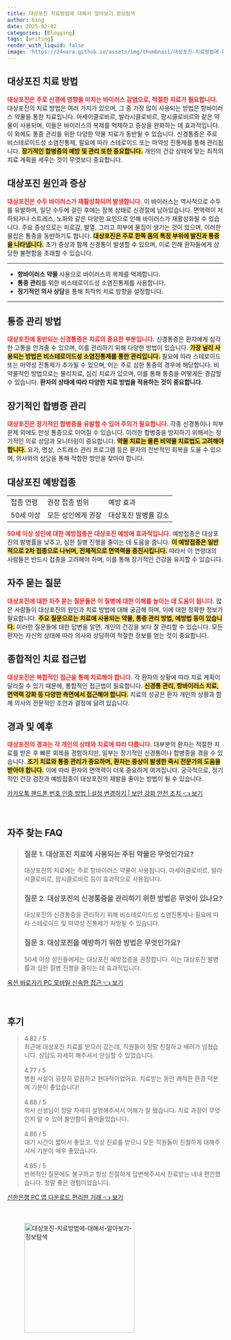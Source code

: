 ```yaml
---
title: 대상포진 치료방법에 대해서 알아보기 정보탐색
author: bing
date: 2025-02-02
categories: [Blogging]
tags: [writing]
render_with_liquid: false
image: 'https://24nara.github.io/assets/img/thumbnail/대상포진-치료방법에-대해서-알아보기-정보탐색.webp'
---
```



<h2 id='대상포진_치료_방법'>대상포진 치료 방법</h2>

<p><b><span style="color: #ee2323;">대상포진은 주로 신경에 영향을 미치는 바이러스 감염으로, 적절한 치료가 필요합니다.</span></b> 대상포진의 치료 방법은 여러 가지가 있으며, 그 중 가장 많이 사용되는 방법은 항바이러스 약물을 통한 치료입니다. 아세이클로비르, 발라시클로비르, 팜시클로비르와 같은 약물이 사용되며, 이들은 바이러스의 복제를 억제하고 증상을 완화하는 데 효과적입니다. 이 외에도 통증 관리를 위한 다양한 약물 치료가 동반될 수 있습니다. 신경통증은 주로 비스테로이드성 소염진통제, 필요에 따라 스테로이드 또는 마약성 진통제를 통해 관리됩니다. <b><span style="background-color: #ffe066;">장기적인 합병증의 예방 및 관리 또한 중요합니다.</span></b> 개인의 건강 상태에 맞는 최적의 치료 계획을 세우는 것이 무엇보다 중요합니다.</p>

<h2 id='대상포진_원인과_증상'>대상포진 원인과 증상</h2>

<p><b><span style="color: #ee2323;">대상포진은 수두 바이러스가 재활성화되어 발생합니다.</span></b> 이 바이러스는 역사적으로 수두를 유발하며, 일단 수두에 걸린 후에는 잠복 상태로 신경절에 남아있습니다. 면역력이 저하되거나 스트레스, 노화와 같은 다양한 요인으로 인해 바이러스가 재활성화될 수 있습니다. 주요 증상으로는 피로감, 발열, 그리고 피부에 물집이 생기는 것이 있으며, 이러한 물집은 통증을 동반하기도 합니다. <b><span style="background-color: #ffe066;">대상포진은 주로 한쪽 몸의 특정 부위에 발진과 통증을 나타냅니다.</span></b> 초기 증상과 함께 신경통이 발생할 수 있으며, 이로 인해 환자들에게 상당한 불편함을 초래할 수 있습니다.</p>

<hr />

<ul>
    <li><b>항바이러스 약물</b> 사용으로 바이러스의 복제를 억제합니다.</li>
    <li><b>통증 관리</b>를 위한 비스테로이드성 소염진통제를 사용합니다.</li>
    <li><b>정기적인 의사 상담</b>을 통해 최적의 치료 방향을 설정합니다.</li>
</ul>

<hr />

<h2 id='통증_관리_방법'>통증 관리 방법</h2>

<p><b><span style="color: #ee2323;">대상포진에 동반되는 신경통증은 치료의 중요한 부분입니다.</span></b> 신경통증은 환자에게 심각한 고통을 안겨줄 수 있으며, 이를 관리하기 위해 다양한 방법이 있습니다. <b><span style="background-color: #ffe066;">가장 널리 사용되는 방법은 비스테로이드성 소염진통제를 통한 관리입니다.</span></b> 필요에 따라 스테로이드 또는 마약성 진통제가 추가될 수 있으며, 이는 주로 심한 통증의 경우에 해당합니다. 비약물적인 방법으로는 물리치료, 심리 치료가 있으며, 이를 통해 통증을 어떻게든 경감할 수 있습니다. <b>환자의 상태에 따라 다양한 치료 방법을 적용하는 것이 중요합니다.</b></p>

<h2 id='장기적인_합병증_관리'>장기적인 합병증 관리</h2>

<p><b><span style="color: #ee2323;">대상포진은 장기적인 합병증을 유발할 수 있어 주의가 필요합니다.</span></b> 각종 신경통이나 피부 문제 외에도 만성 통증으로 이어질 수 있습니다. 이러한 합병증을 방지하기 위해서는 정기적인 의료 상담과 모니터링이 중요합니다. <b><span style="background-color: #ffe066;">약물 치료는 물론 비약물 치료법도 고려해야 합니다.</span></b> 요가, 명상, 스트레스 관리 프로그램 등은 환자의 전반적인 회복을 도울 수 있으며, 의사와의 상담을 통해 적합한 방안을 찾아야 합니다. </p>

<h2 id='대상포진_예방접종'>대상포진 예방접종</h2>

<table>
    <tr>
        <td>접종 연령</td>
        <td>권장 접종 범위</td>
        <td>예방 효과</td>
    </tr>
    <tr>
        <td>50세 이상</td>
        <td>모든 성인에게 권장</td>
        <td>대상포진 발병률 감소</td>
    </tr>
</table>

<p><b><span style="color: #ee2323;">50세 이상 성인에 대한 예방접종은 대상포진 예방에 효과적입니다.</span></b> 예방접종은 대상포진의 발병률을 낮추고, 심한 질병 진행을 줄이는 데 도움을 줍니다. <b><span style="background-color: #ffe066;">이 예방접종은 일반적으로 2차 접종으로 나뉘며, 전체적으로 면역력을 증진시킵니다.</span></b> 따라서 이 연령대의 사람들은 반드시 접종을 고려해야 하며, 이를 통해 장기적인 건강을 유지할 수 있습니다.</p>

<h2 id='자주_묻는_질문'>자주 묻는 질문</h2>

<p><b><span style="color: #ee2323;">대상포진에 대한 자주 묻는 질문들은 이 질병에 대한 이해를 높이는 데 도움이 됩니다.</span></b> 많은 사람들이 대상포진의 원인과 치료 방법에 대해 궁금해 하며, 이에 대한 정확한 정보가 필요합니다. <b><span style="background-color: #ffe066;">주요 질문으로는 치료에 사용되는 약물, 통증 관리 방법, 예방법 등이 있습니다.</span></b> 이러한 질문들에 대한 답변을 알면, 개인의 건강을 보다 잘 관리할 수 있습니다. 모든 환자는 자신의 상태에 따라 의사와 상담하여 적절한 정보를 얻는 것이 중요합니다.</p>

<h2 id='종합적인_치료_접근법'>종합적인 치료 접근법</h2>

<p><b><span style="color: #ee2323;">대상포진은 복합적인 접근을 통해 치료해야 합니다.</span></b> 각 환자의 상황에 따라 치료 계획이 달라질 수 있기 때문에, 통합적인 접근법이 필요합니다. <b><span style="background-color: #ffe066;">신경통 관리, 항바이러스 치료, 면역력 강화 등 다양한 측면에서 접근해야 합니다.</span></b> 치료의 성공은 환자 개인의 상황과 함께 의사의 전문적인 조언과 결정에 달려 있습니다. </p>

<h2 id='경과및예후'>경과 및 예후</h2>

<p><b><span style="color: #ee2323;">대상포진의 경과는 각 개인의 상태와 치료에 따라 다릅니다.</span></b> 대부분의 환자는 적절한 치료를 받은 후 빠른 회복을 경험하지만, 일부는 장기적인 신경통이나 합병증을 겪을 수 있습니다. <b><span style="background-color: #ffe066;">조기 치료와 통증 관리가 중요하며, 환자는 증상이 발생한 즉시 전문가의 도움을 받아야 합니다.</span></b> 이에 따라 환자의 면역력이 더욱 중요하게 여겨집니다. 궁극적으로, 정기적인 건강 검진과 예방접종이 대상포진의 재발을 줄이는 방법이 될 수 있습니다.</p>


<p><a class="click-button" title="카카오톡 핸드폰 번호 인증 방법 | 설정 변경하기 | 보안 강화 안전 조치" href="https://24nara.github.io/posts/%EC%B9%B4%EC%B9%B4%EC%98%A4%ED%86%A1-%ED%95%B8%EB%93%9C%ED%8F%B0-%EB%B2%88%ED%98%B8-%EC%9D%B8%EC%A6%9D-%EB%B0%A9%EB%B2%95-%EC%84%A4%EC%A0%95-%EB%B3%80%EA%B2%BD%ED%95%98%EA%B8%B0-%EB%B3%B4%EC%95%88-%EA%B0%95%ED%99%94-%EC%95%88%EC%A0%84-%EC%A1%B0%EC%B9%98/" rel="dofollow">카카오톡 핸드폰 번호 인증 방법 | 설정 변경하기 | 보안 강화 안전 조치 👈 보기</a></p><br>
<h2 id='자주_찾는_FAQ'>자주 찾는 FAQ</h2>
<div itemscope="" itemtype="https://schema.org/FAQPage"> 
    <blockquote> 
        <div itemscope="" itemprop="mainEntity" itemtype="https://schema.org/Question"> 
            <h3 itemprop="name">질문 1. 대상포진 치료에 사용되는 주된 약물은 무엇인가요?</h3> 
            <div itemscope="" itemprop="acceptedAnswer" itemtype="https://schema.org/Answer"> 
                <span itemprop="text"> 
                    <p>대상포진의 치료에는 주로 항바이러스 약물이 사용됩니다. 아세이클로비르, 발라시클로비르, 팜시클로비르 등이 효과적으로 사용됩니다.</p> 
                </span> 
            </div> 
        </div> 
        <div itemscope="" itemprop="mainEntity" itemtype="https://schema.org/Question"> 
            <h3 itemprop="name">질문 2. 대상포진의 신경통증을 관리하기 위한 방법은 무엇이 있나요?</h3> 
            <div itemscope="" itemprop="acceptedAnswer" itemtype="https://schema.org/Answer"> 
                <span itemprop="text"> 
                    <p>대상포진의 신경통증을 관리하기 위해 비스테로이드성 소염진통제나 필요에 따라 스테로이드 및 마약성 진통제가 처방될 수 있습니다.</p> 
                </span> 
            </div> 
        </div> 
        <div itemscope="" itemprop="mainEntity" itemtype="https://schema.org/Question"> 
            <h3 itemprop="name">질문 3. 대상포진을 예방하기 위한 방법은 무엇인가요?</h3> 
            <div itemscope="" itemprop="acceptedAnswer" itemtype="https://schema.org/Answer"> 
                <span itemprop="text"> 
                    <p>50세 이상 성인들에게는 대상포진 예방접종을 권장합니다. 이는 대상포진 발병률과 심한 질병 진행을 줄이는 데 효과적입니다.</p> 
                </span> 
            </div> 
        </div> 
    </blockquote> 
</div>
<p><a class="click-button" title="옥션 바로가기 PC 모바일 신속한 접근" href="https://24nara.github.io/posts/%EC%98%A5%EC%85%98-%EB%B0%94%EB%A1%9C%EA%B0%80%EA%B8%B0-PC-%EB%AA%A8%EB%B0%94%EC%9D%BC-%EC%8B%A0%EC%86%8D%ED%95%9C-%EC%A0%91%EA%B7%BC/" rel="dofollow">옥션 바로가기 PC 모바일 신속한 접근 👈 보기</a></p><br>
<h2 id='후기'>후기</h2>
<div itemscope itemtype="https://schema.org/Product">
  <blockquote>
  <div itemprop="review" itemscope itemtype="https://schema.org/Review">
      <div itemprop="reviewRating" itemscope itemtype="https://schema.org/Rating"> <span itemprop="ratingValue">4.82</span> / <span itemprop="bestRating">5</span> </div>
      <span itemprop="reviewBody">최근에 대상포진 치료를 받으러 갔는데, 직원들이 정말 친절하고 배려가 넘쳤습니다. 상담도 자세히 해주셔서 안심할 수 있었습니다.</span>
  </div>
  <br>
  <div itemprop="review" itemscope itemtype="https://schema.org/Review">
      <div itemprop="reviewRating" itemscope itemtype="https://schema.org/Rating"> <span itemprop="ratingValue">4.77</span> / <span itemprop="bestRating">5</span> </div>
      <span itemprop="reviewBody">병원 시설이 굉장히 깔끔하고 현대적이었어요. 치료받는 동안 쾌적한 환경 덕분에 기분이 좋았습니다!</span>
  </div>
  <br>
  <div itemprop="review" itemscope itemtype="https://schema.org/Review">
      <div itemprop="reviewRating" itemscope itemtype="https://schema.org/Rating"> <span itemprop="ratingValue">4.88</span> / <span itemprop="bestRating">5</span> </div>
      <span itemprop="reviewBody">의사 선생님이 정말 자세히 설명해주셔서 이해가 잘 됐습니다. 치료 과정이 무엇인지 알 수 있어 불안함이 줄어들었습니다.</span>
  </div>
  <br>
  <div itemprop="review" itemscope itemtype="https://schema.org/Review">
      <div itemprop="reviewRating" itemscope itemtype="https://schema.org/Rating"> <span itemprop="ratingValue">4.86</span> / <span itemprop="bestRating">5</span> </div>
      <span itemprop="reviewBody">대기 시간이 짧아서 좋았고, 막상 진료를 받으니 모든 직원들이 친철하게 대해주셔서 기분이 매우 좋았습니다.</span>
  </div>
  <br>
  <div itemprop="review" itemscope itemtype="https://schema.org/Review">
      <div itemprop="reviewRating" itemscope itemtype="https://schema.org/Rating"> <span itemprop="ratingValue">4.85</span> / <span itemprop="bestRating">5</span> </div>
      <span itemprop="reviewBody">반복적인 질문에도 불구하고 항상 친절하게 답변해주셔서 진료받는 내내 편안했습니다. 정말 좋은 경험이었습니다.</span>
  </div>
  </blockquote>
</div>
<p><a class="click-button" title="신한은행 PC 앱 다운로드 편리한 거래" href="https://24nara.github.io/posts/%EC%8B%A0%ED%95%9C%EC%9D%80%ED%96%89-PC-%EC%95%B1-%EB%8B%A4%EC%9A%B4%EB%A1%9C%EB%93%9C-%ED%8E%B8%EB%A6%AC%ED%95%9C-%EA%B1%B0%EB%9E%98/" rel="dofollow">신한은행 PC 앱 다운로드 편리한 거래 👈 보기</a></p><br>
<figure class="image"><img src="https://24nara.github.io/assets/img/thumbnail/대상포진-치료방법에-대해서-알아보기-정보탐색.webp" alt="대상포진-치료방법에-대해서-알아보기-정보탐색" width="256" height="256"></figure>